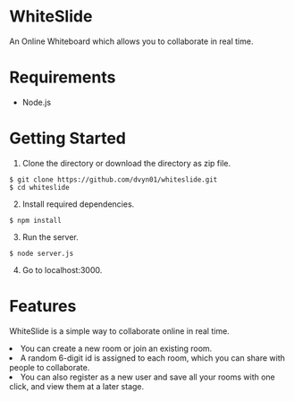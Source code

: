 # WhiteSlide
An Online Whiteboard which allows you to collaborate in real time.

# Requirements
* Node.js

# Getting Started
1. Clone the directory or download the directory as zip file.

```
$ git clone https://github.com/dvyn01/whiteslide.git
$ cd whiteslide
```

2. Install required dependencies.

```
$ npm install
```

3. Run the server.

```
$ node server.js
```

4. Go to localhost:3000.

# Features

WhiteSlide is a simple way to collaborate online in real time.<br>
<li> You can create a new room or join an existing room. 
<li> A random 6-digit id is assigned to each room, which you can share with people to collaborate.
<li> You can also register as a new user and save all your rooms with one click, and view them at a later stage.
